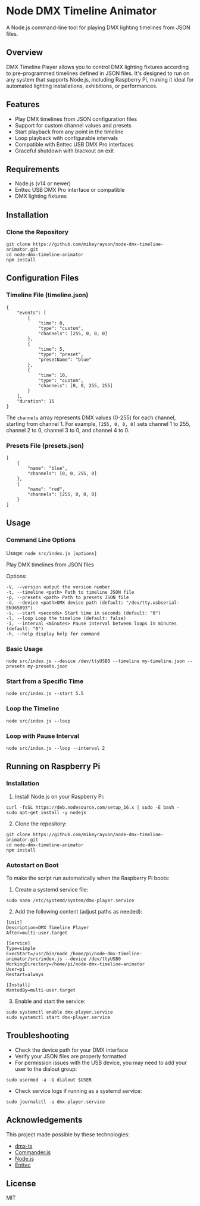 # Node DMX Timeline Animator

A Node.js command-line tool for playing DMX lighting timelines from JSON files.

## Overview

DMX Timeline Player allows you to control DMX lighting fixtures according to pre-programmed timelines defined in JSON files. It's designed to run on any system that supports Node.js, including Raspberry Pi, making it ideal for automated lighting installations, exhibitions, or performances.

## Features

- Play DMX timelines from JSON configuration files
- Support for custom channel values and presets
- Start playback from any point in the timeline
- Loop playback with configurable intervals
- Compatible with Enttec USB DMX Pro interfaces
- Graceful shutdown with blackout on exit

## Requirements

- Node.js (v14 or newer)
- Enttec USB DMX Pro interface or compatible
- DMX lighting fixtures

## Installation

### Clone the Repository

```
git clone https://github.com/mikeyrayvon/node-dmx-timeline-animator.git
cd node-dmx-timeline-animator
npm install
```

## Configuration Files

### Timeline File (timeline.json)

```
{
    "events": [
        {
            "time": 0,
            "type": "custom",
            "channels": [255, 0, 0, 0]
        },
        {
            "time": 5,
            "type": "preset",
            "presetName": "blue"
        },
        {
            "time": 10,
            "type": "custom",
            "channels": [0, 0, 255, 255]
        }
    ],
    "duration": 15
}
```

The `channels` array represents DMX values (0-255) for each channel, starting from channel 1. For example, `[255, 0, 0, 0]` sets channel 1 to 255, channel 2 to 0, channel 3 to 0, and channel 4 to 0.

### Presets File (presets.json)

```
[
    {
        "name": "blue",
        "channels": [0, 0, 255, 0]
    },
    {
        "name": "red",
        "channels": [255, 0, 0, 0]
    }
]
```

## Usage

### Command Line Options

Usage: `node src/index.js [options]`

Play DMX timelines from JSON files

Options:

```
-V, --version output the version number
-t, --timeline <path> Path to timeline JSON file
-p, --presets <path> Path to presets JSON file
-d, --device <path>DMX device path (default: "/dev/tty.usbserial-EN365093")
-s, --start <seconds> Start time in seconds (default: "0")
-l, --loop Loop the timeline (default: false)
-i, --interval <minutes> Pause interval between loops in minutes (default: "0")
-h, --help display help for command
```

### Basic Usage

`node src/index.js --device /dev/ttyUSB0 --timeline my-timeline.json --presets my-presets.json`

### Start from a Specific Time

`node src/index.js --start 5.5`

### Loop the Timeline

`node src/index.js --loop`

### Loop with Pause Interval

`node src/index.js --loop --interval 2`

## Running on Raspberry Pi

### Installation

1. Install Node.js on your Raspberry Pi:

```
curl -fsSL https://deb.nodesource.com/setup_16.x | sudo -E bash -
sudo apt-get install -y nodejs
```

2. Clone the repository:

```
git clone https://github.com/mikeyrayvon/node-dmx-timeline-animator.git
cd node-dmx-timeline-animator
npm install
```

### Autostart on Boot

To make the script run automatically when the Raspberry Pi boots:

1. Create a systemd service file:

`sudo nano /etc/systemd/system/dmx-player.service`

2. Add the following content (adjust paths as needed):

```
[Unit]
Description=DMX Timeline Player
After=multi-user.target

[Service]
Type=simple
ExecStart=/usr/bin/node /home/pi/node-dmx-timeline-animator/src/index.js --device /dev/ttyUSB0
WorkingDirectory=/home/pi/node-dmx-timeline-animator
User=pi
Restart=always

[Install]
WantedBy=multi-user.target
```

3. Enable and start the service:

```
sudo systemctl enable dmx-player.service
sudo systemctl start dmx-player.service
```

## Troubleshooting

- Check the device path for your DMX interface
- Verify your JSON files are properly formatted
- For permission issues with the USB device, you may need to add your user to the dialout group:

`sudo usermod -a -G dialout $USER`

- Check service logs if running as a systemd service:

`sudo journalctl -u dmx-player.service`

## Acknowledgements

This project made possible by these technologies:

- [dmx-ts](https://github.com/node-dmx/dmx-ts)
- [Commander.js](https://github.com/tj/commander.js)
- [Node.js](https://nodejs.org/)
- [Enttec](https://www.enttec.com/)

## License

MIT
